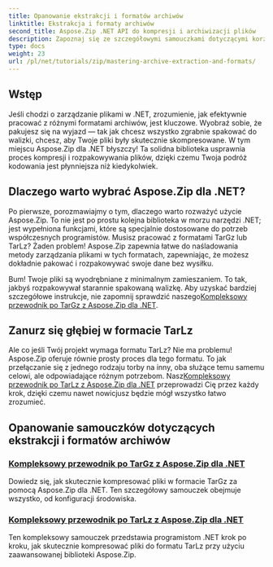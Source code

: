 ```yaml
---
title: Opanowanie ekstrakcji i formatów archiwów
linktitle: Ekstrakcja i formaty archiwów
second_title: Aspose.Zip .NET API do kompresji i archiwizacji plików
description: Zapoznaj się ze szczegółowymi samouczkami dotyczącymi korzystania z Aspose.Zip dla .NET, aby poznać formaty wyodrębniania i kompresji archiwów, takie jak TarGz i TarLz.
type: docs
weight: 23
url: /pl/net/tutorials/zip/mastering-archive-extraction-and-formats/
---
```

## Wstęp

Jeśli chodzi o zarządzanie plikami w .NET, zrozumienie, jak efektywnie pracować z różnymi formatami archiwów, jest kluczowe. Wyobraź sobie, że pakujesz się na wyjazd — tak jak chcesz wszystko zgrabnie spakować do walizki, chcesz, aby Twoje pliki były skutecznie skompresowane. W tym miejscu Aspose.Zip dla .NET błyszczy! Ta solidna biblioteka usprawnia proces kompresji i rozpakowywania plików, dzięki czemu Twoja podróż kodowania jest płynniejsza niż kiedykolwiek.

## Dlaczego warto wybrać Aspose.Zip dla .NET?

Po pierwsze, porozmawiajmy o tym, dlaczego warto rozważyć użycie Aspose.Zip. To nie jest po prostu kolejna biblioteka w morzu narzędzi .NET; jest wypełniona funkcjami, które są specjalnie dostosowane do potrzeb współczesnych programistów. Musisz pracować z formatami TarGz lub TarLz? Żaden problem! Aspose.Zip zapewnia łatwe do naśladowania metody zarządzania plikami w tych formatach, zapewniając, że możesz dokładnie pakować i rozpakowywać swoje dane bez wysiłku.

Bum! Twoje pliki są wyodrębniane z minimalnym zamieszaniem. To tak, jakbyś rozpakowywał starannie spakowaną walizkę. Aby uzyskać bardziej szczegółowe instrukcje, nie zapomnij sprawdzić naszego[Kompleksowy przewodnik po TarGz z Aspose.Zip dla .NET](./comprehensive-guide-to-tar-gz/). 

## Zanurz się głębiej w formacie TarLz

 Ale co jeśli Twój projekt wymaga formatu TarLz? Nie ma problemu! Aspose.Zip oferuje równie prosty proces dla tego formatu. To jak przełączanie się z jednego rodzaju torby na inny, oba służące temu samemu celowi, ale odpowiadające różnym potrzebom. Nasz[Kompleksowy przewodnik po TarLz z Aspose.Zip dla .NET](./comprehensive-guide-to-tar-lz/) przeprowadzi Cię przez każdy krok, dzięki czemu nawet nowicjusz będzie mógł wszystko łatwo zrozumieć.

## Opanowanie samouczków dotyczących ekstrakcji i formatów archiwów
### [Kompleksowy przewodnik po TarGz z Aspose.Zip dla .NET](./comprehensive-guide-to-tar-gz/)
Dowiedz się, jak skutecznie kompresować pliki w formacie TarGz za pomocą Aspose.Zip dla .NET. Ten szczegółowy samouczek obejmuje wszystko, od konfiguracji środowiska.
### [Kompleksowy przewodnik po TarLz z Aspose.Zip dla .NET](./comprehensive-guide-to-tar-lz/)
Ten kompleksowy samouczek przedstawia programistom .NET krok po kroku, jak skutecznie kompresować pliki do formatu TarLz przy użyciu zaawansowanej biblioteki Aspose.Zip.